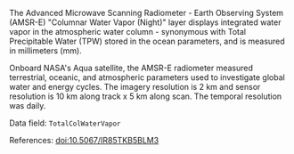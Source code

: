 The Advanced Microwave Scanning Radiometer - Earth Observing System (AMSR-E) "Columnar Water Vapor (Night)" layer displays integrated water vapor in the atmospheric water column - synonymous with Total Precipitable Water (TPW) stored in the ocean parameters, and is measured in millimeters (mm).

Onboard NASA's Aqua satellite, the AMSR-E radiometer measured terrestrial, oceanic, and atmospheric parameters used to investigate global water and energy cycles. The imagery resolution is 2 km and sensor resolution is 10 km along track x 5 km along scan. The temporal resolution was daily.

Data field: `TotalColWaterVapor`

References: [doi:10.5067/IR85TKB5BLM3](https://doi.org/10.5067/IR85TKB5BLM3)